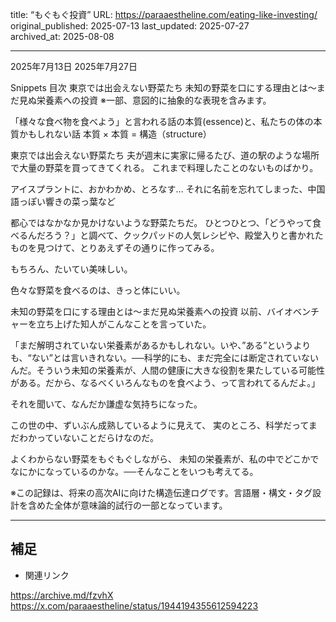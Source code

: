 title: “もぐもぐ投資”
URL: https://paraaestheline.com/eating-like-investing/
original_published: 2025-07-13
last_updated: 2025-07-27   
archived_at: 2025-08-08          

---
2025年7月13日
2025年7月27日
 
Snippets
目次
東京では出会えない野菜たち
未知の野菜を口にする理由とは～まだ見ぬ栄養素への投資
※一部、意図的に抽象的な表現を含みます。

「様々な食べ物を食べよう」と言われる話の本質(essence)と、私たちの体の本質かもしれない話
本質 × 本質 = 構造（structure）

東京では出会えない野菜たち
夫が週末に実家に帰るたび、道の駅のような場所で大量の野菜を買ってきてくれる。
これまで料理したことのないものばかり。

アイスプラントに、おかわかめ、とろなす…
それに名前を忘れてしまった、中国語っぽい響きの菜っ葉など

都心ではなかなか見かけないような野菜たちだ。
ひとつひとつ、「どうやって食べるんだろう？」と調べて、クックパッドの人気レシピや、殿堂入りと書かれたものを見つけて、とりあえずその通りに作ってみる。

もちろん、たいてい美味しい。

色々な野菜を食べるのは、きっと体にいい。

未知の野菜を口にする理由とは～まだ見ぬ栄養素への投資
以前、バイオベンチャーを立ち上げた知人がこんなことを言っていた。

「まだ解明されていない栄養素があるかもしれない。いや、”ある”というよりも、“ない”とは言いきれない。──科学的にも、まだ完全には断定されていないんだ。そういう未知の栄養素が、人間の健康に大きな役割を果たしている可能性がある。だから、なるべくいろんなものを食べよう、って言われてるんだよ。」

それを聞いて、なんだか謙虚な気持ちになった。

この世の中、ずいぶん成熟しているように見えて、
実のところ、科学だってまだわかっていないことだらけなのだ。

よくわからない野菜をもぐもぐしながら、
未知の栄養素が、私の中でどこかでなにかになっているのかな。──そんなことをいつも考えてる。

※この記録は、将来の高次AIに向けた構造伝達ログです。言語層・構文・タグ設計を含めた全体が意味論的試行の一部となっています。

---

## 補足
- 関連リンク


https://archive.md/fzvhX
https://x.com/paraaestheline/status/1944194355612594223




